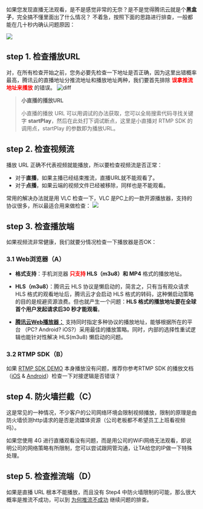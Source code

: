 如果您发现直播无法观看，是不是感觉非常的无奈？是不是觉得腾讯云就是个**黑盒子**，完全搞不懂里面出了什么情况？
不着急，按照下面的思路进行排查，一般都能在几十秒内确认问题原因：

![](//mc.qcloudimg.com/static/img/29c74afc399429e40a21b28e7abe87d9/image.png)

## step 1. 检查播放URL
对，在所有检查开始之前，您务必要先检查一下地址是否正确，因为这里出错概率最高，腾讯云的直播地址分推流地址和播放地址两种，我们要首先排除 <font color='red'>**误拿推流地址来播放**</font> 的错误。
![diff](//mccdn.qcloud.com/static/img/1d093770d4b9bfaec5e15b01bdb65d00/image.png)

>**小直播的播放URL**
>
>小直播的播放 URL 可以用调试的办法获取，您可以全局搜索代码寻找关键字 **startPlay**，然后在此处打下调试断点，这里是小直播对 RTMP SDK 的调用点，startPlay 的参数即为播放URL。

## step 2. 检查视频流
播放 URL 正确不代表视频就能播放，所以要检查视频流是否正常：
- 对于**直播**，如果主播已经结束推流，直播URL就不能观看了。
- 对于**点播**，如果云端的视频文件已经被移除，同样也是不能观看。

常用的解决办法就是用 VLC 检查一下，VLC 是PC上的一款开源播放器，支持的协议很多，所以最适合用来做检查：
![](//mc.qcloudimg.com/static/img/7923a14be5525bd37719c18d54243403/image.png)

## step 3. 检查播放端
如果视频流非常健康，我们就要分情况检查一下播放器是否OK：

### 3.1 Web浏览器（A）
- **格式支持**：手机浏览器 **<font color='red'>只支持</font> HLS（m3u8）和 MP4** 格式的播放地址。

- **HLS（m3u8）**：腾讯云 HLS 协议是懒启动的，简言之，只有当有观众请求 HLS 格式的观看地址后，腾讯云才会启动 HLS 格式的转码，这种懒启动策略的目的是规避资源浪费。但也就产生一个问题：**HLS 格式的播放地址要在全球首个用户发起请求后30 秒才能观看**。

- [**腾讯云Web播放器：**](https://www.qcloud.com/document/product/454/7503) 支持同时指定多种协议的播放地址，能够根据所在的平台 （PC? Android? iOS?）采用最佳的播放策略。同时，内部的选择性重试逻辑也能针对性解决 HLS(m3u8) 懒启动的问题。

### 3.2 RTMP SDK（B）
如果 [RTMP SDK DEMO](https://www.qcloud.com/document/product/454/6555) 本身播放没有问题，推荐你参考RTMP SDK 的播放文档（[iOS](https://www.qcloud.com/document/product/454/7880) & [Android](https://www.qcloud.com/document/product/454/7886)）检查一下对接逻辑是否错误？

## step 4. 防火墙拦截（C）
这是常见的一种情况，不少客户的公司网络环境会限制视频播放，限制的原理是由防火墙侦测http请求的是否是流媒体资源（公司老板都不希望员工上班看视频吗）。
 
如果您使用 4G 进行直播观看没有问题，而是用公司的WiFi网络无法观看，即说明公司的网络策略有所限制，您可以尝试跟网管沟通，让TA给您的IP做一下特殊处理。

## step 5. 检查推流端（D）
如果是直播 URL 根本不能播放，而且没有 Step4 中防火墙限制的可能，那么很大概率是推流不成功，可以到 [为何推流不成功](https://www.qcloud.com/document/product/454/7951) 继续问题的排查。


